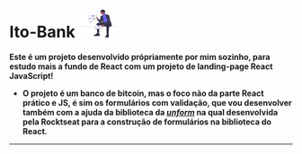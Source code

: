 # Ito-Bank <img height="50" src="./src/assets/imgs/bankPeople.svg">

**Este é um projeto desenvolvido própriamente por mim sozinho, para estudo mais a fundo de React com um projeto de landing-page React JavaScript!**

- **O projeto é um banco de bitcoin, mas o foco não da parte React prático e JS, é sim os formulários com validação, que vou desenvolver também com a ajuda da biblioteca da *[unform](https://unform-rocketseat.vercel.app/)* na qual desenvolvida pela Rocktseat para a construção de formulários na biblioteca do React.**

---